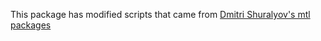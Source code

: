 This package has modified scripts that came from [Dmitri Shuralyov's mtl packages](https://dmitri.shuralyov.com/gpu/mtl)
